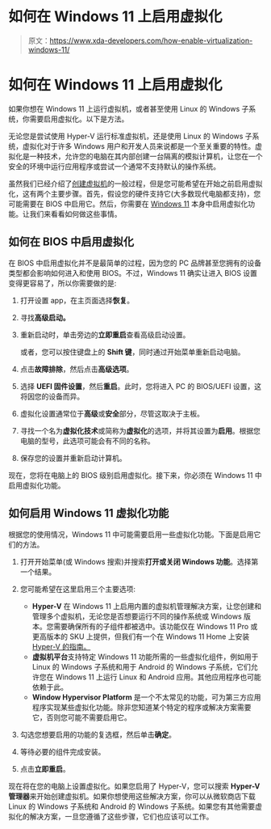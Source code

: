 # 如何在 Windows 11 上启用虚拟化

> 原文：<https://www.xda-developers.com/how-enable-virtualization-windows-11/>

# 如何在 Windows 11 上启用虚拟化

如果你想在 Windows 11 上运行虚拟机，或者甚至使用 Linux 的 Windows 子系统，你需要启用虚拟化。以下是方法。

无论您是尝试使用 Hyper-V 运行标准虚拟机，还是使用 Linux 的 Windows 子系统，虚拟化对于许多 Windows 用户和开发人员来说都是一个至关重要的特性。虚拟化是一种技术，允许您的电脑在其内部创建一台隔离的模拟计算机，让您在一个安全的环境中运行应用程序或尝试一个通常不支持默认的操作系统。

虽然我们已经介绍了[创建虚拟机](https://www.xda-developers.com/how-to-install-windows-vm/)的一般过程，但是您可能希望在开始之前启用虚拟化，这有两个主要步骤。首先，假设您的硬件支持它(大多数现代电脑都支持)，您可能需要在 BIOS 中启用它。然后，你需要在 [Windows 11](https://www.xda-developers.com/windows-11/) 本身中启用虚拟化功能。让我们来看看如何做这些事情。

## 如何在 BIOS 中启用虚拟化

在 BIOS 中启用虚拟化并不是最简单的过程，因为您的 PC 品牌甚至您拥有的设备类型都会影响如何进入和使用 BIOS。不过，Windows 11 确实让进入 BIOS 设置变得更容易了，所以你需要做的是:

1.  打开设置 app，在主页面选择**恢复**。
2.  寻找**高级启动。**
3.  重新启动时，单击旁边的**立即重启**查看高级启动设置。

    或者，您可以按住键盘上的 **Shift 键**，同时通过开始菜单重新启动电脑。

4.  点击**故障排除**，然后点击**高级选项**。
5.  选择 **UEFI 固件设置**，然后**重启**。此时，您将进入 PC 的 BIOS/UEFI 设置，这将因您的设备而异。
6.  虚拟化设置通常位于**高级**或**安全**部分，尽管这取决于主板。
7.  寻找一个名为**虚拟化技术**或简称为**虚拟化**的选项，并将其设置为**启用**。根据您电脑的型号，此选项可能会有不同的名称。
8.  保存您的设置并重新启动计算机。

现在，您将在电脑上的 BIOS 级别启用虚拟化。接下来，你必须在 Windows 11 中启用虚拟化功能。

## 如何启用 Windows 11 虚拟化功能

根据您的使用情况，Windows 11 中可能需要启用一些虚拟化功能。下面是启用它们的方法。

1.  打开开始菜单(或 Windows 搜索)并搜索**打开或关闭 Windows 功能**。选择第一个结果。
2.  您可能希望在这里启用三个主要选项:
    *   **Hyper-V** 在 Windows 11 上启用内置的虚拟机管理解决方案，让您创建和管理多个虚拟机，无论您是否想要运行不同的操作系统或 Windows 版本。您需要确保所有的子组件都被选中。该功能仅在 Windows 11 Pro 或更高版本的 SKU 上提供，但我们有一个在 Windows 11 Home 上安装 [Hyper-V 的指南。](https://www.xda-developers.com/how-to-install-hyper-v-windows-11-home/)
    *   **虚拟机平台**支持特定 Windows 11 功能所需的一些虚拟化组件，例如用于 Linux 的 Windows 子系统和用于 Android 的 Windows 子系统，它们允许您在 Windows 11 上运行 Linux 和 Android 应用。其他应用程序也可能依赖于此。
    *   **Window Hypervisor Platform** 是一个不太常见的功能，可为第三方应用程序实现某些虚拟化功能。除非您知道某个特定的程序或解决方案需要它，否则您可能不需要启用它。

3.  勾选您想要启用的功能的复选框，然后单击**确定**。
4.  等待必要的组件完成安装。
5.  点击**立即重启**。

现在将在您的电脑上设置虚拟化。如果您启用了 Hyper-V，您可以搜索 **Hyper-V 管理器**来开始创建虚拟机。如果你想使用这些解决方案，你可以从微软商店下载 Linux 的 Windows 子系统和 Android 的 Windows 子系统。如果您有其他需要虚拟化的解决方案，一旦您遵循了这些步骤，它们也应该可以工作。